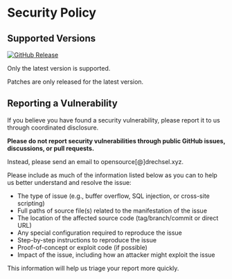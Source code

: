 # Security Policy

## Supported Versions

[![GitHub Release](https://img.shields.io/github/v/release/kimdre/doco-cd?display_name=tag&label=Release)](https://github.com/kimdre/doco-cd/releases)

Only the latest version is supported.

Patches are only released for the latest version.

## Reporting a Vulnerability

If you believe you have found a security vulnerability, please report it to us through coordinated disclosure.

**Please do not report security vulnerabilities through public GitHub issues, discussions, or pull requests.**

Instead, please send an email to opensource[@]drechsel.xyz.

Please include as much of the information listed below as you can to help us better understand and resolve the issue:

- The type of issue (e.g., buffer overflow, SQL injection, or cross-site scripting)
- Full paths of source file(s) related to the manifestation of the issue
- The location of the affected source code (tag/branch/commit or direct URL)
- Any special configuration required to reproduce the issue
- Step-by-step instructions to reproduce the issue
- Proof-of-concept or exploit code (if possible)
- Impact of the issue, including how an attacker might exploit the issue

This information will help us triage your report more quickly.
